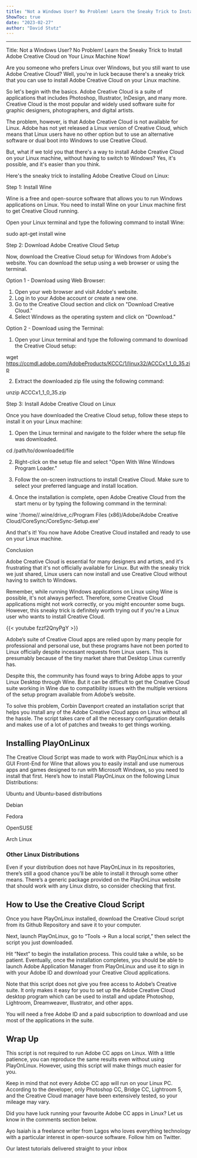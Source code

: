 ```yaml
---
title: "Not a Windows User? No Problem! Learn the Sneaky Trick to Install Adobe Creative Cloud on Your Linux Machine Now!"
ShowToc: true 
date: "2023-02-27"
author: "David Stutz"
---
```

*****
Title: Not a Windows User? No Problem! Learn the Sneaky Trick to Install Adobe Creative Cloud on Your Linux Machine Now!

Are you someone who prefers Linux over Windows, but you still want to use Adobe Creative Cloud? Well, you're in luck because there's a sneaky trick that you can use to install Adobe Creative Cloud on your Linux machine.

So let's begin with the basics. Adobe Creative Cloud is a suite of applications that includes Photoshop, Illustrator, InDesign, and many more. Creative Cloud is the most popular and widely used software suite for graphic designers, photographers, and digital artists.

The problem, however, is that Adobe Creative Cloud is not available for Linux. Adobe has not yet released a Linux version of Creative Cloud, which means that Linux users have no other option but to use an alternative software or dual boot into Windows to use Creative Cloud.

But, what if we told you that there's a way to install Adobe Creative Cloud on your Linux machine, without having to switch to Windows? Yes, it's possible, and it's easier than you think.

Here's the sneaky trick to installing Adobe Creative Cloud on Linux:

Step 1: Install Wine

Wine is a free and open-source software that allows you to run Windows applications on Linux. You need to install Wine on your Linux machine first to get Creative Cloud running.

Open your Linux terminal and type the following command to install Wine:

sudo apt-get install wine

Step 2: Download Adobe Creative Cloud Setup

Now, download the Creative Cloud setup for Windows from Adobe's website. You can download the setup using a web browser or using the terminal.

Option 1 - Download using Web Browser:

1. Open your web browser and visit Adobe's website.
2. Log in to your Adobe account or create a new one.
3. Go to the Creative Cloud section and click on "Download Creative Cloud."
4. Select Windows as the operating system and click on "Download."

Option 2 - Download using the Terminal:

1. Open your Linux terminal and type the following command to download the Creative Cloud setup:

wget https://ccmdl.adobe.com/AdobeProducts/KCCC/1/linux32/ACCCx1_1_0_35.zip

2. Extract the downloaded zip file using the following command:

unzip ACCCx1_1_0_35.zip

Step 3: Install Adobe Creative Cloud on Linux

Once you have downloaded the Creative Cloud setup, follow these steps to install it on your Linux machine:

1. Open the Linux terminal and navigate to the folder where the setup file was downloaded.

cd /path/to/downloaded/file

2. Right-click on the setup file and select "Open With Wine Windows Program Loader."

3. Follow the on-screen instructions to install Creative Cloud. Make sure to select your preferred language and install location.

4. Once the installation is complete, open Adobe Creative Cloud from the start menu or by typing the following command in the terminal:

wine '/home/<your-username>/.wine/drive_c/Program Files (x86)/Adobe/Adobe Creative Cloud/CoreSync/CoreSync-Setup.exe'

And that's it! You now have Adobe Creative Cloud installed and ready to use on your Linux machine.

Conclusion

Adobe Creative Cloud is essential for many designers and artists, and it's frustrating that it's not officially available for Linux. But with the sneaky trick we just shared, Linux users can now install and use Creative Cloud without having to switch to Windows.

Remember, while running Windows applications on Linux using Wine is possible, it's not always perfect. Therefore, some Creative Cloud applications might not work correctly, or you might encounter some bugs. However, this sneaky trick is definitely worth trying out if you're a Linux user who wants to install Creative Cloud.

{{< youtube fzzf2QnyPgY >}} 



Adobe’s suite of Creative Cloud apps are relied upon by many people for professional and personal use, but these programs have not been ported to Linux officially despite incessant requests from Linux users. This is presumably because of the tiny market share that Desktop Linux currently has.
 
Despite this, the community has found ways to bring Adobe apps to your Linux Desktop through Wine. But it can be difficult to get the Creative Cloud suite working in Wine due to compatibility issues with the multiple versions of the setup program available from Adobe’s website.
 
To solve this problem, Corbin Davenport created an installation script that helps you install any of the Adobe Creative Cloud apps on Linux without all the hassle. The script takes care of all the necessary configuration details and makes use of a lot of patches and tweaks to get things working.
 
## Installing PlayOnLinux
 
The Creative Cloud Script was made to work with PlayOnLinux which is a GUI Front-End for Wine that allows you to easily install and use numerous apps and games designed to run with Microsoft Windows, so you need to install that first. Here’s how to install PlayOnLinux on the following Linux Distributions:
 
Ubuntu and Ubuntu-based distributions
 
Debian
 
Fedora
 
OpenSUSE
 
Arch Linux
 
### Other Linux Distributions
 
Even if your distribution does not have PlayOnLinux in its repositories, there’s still a good chance you’ll be able to install it through some other means. There’s a generic package provided on the PlayOnLinux website that should work with any Linux distro, so consider checking that first.
 
## How to Use the Creative Cloud Script
 
Once you have PlayOnLinux installed, download the Creative Cloud script from its Github Repository and save it to your computer.
 
Next, launch PlayOnLinux, go to “Tools -> Run a local script,” then select the script you just downloaded.
 

 
Hit “Next” to begin the installation process. This could take a while, so be patient. Eventually, once the installation completes, you should be able to launch Adobe Application Manager from PlayOnLinux and use it to sign in with your Adobe ID and download your Creative Cloud applications.
 
Note that this script does not give you free access to Adobe’s Creative suite. It only makes it easy for you to set up the Adobe Creative Cloud desktop program which can be used to install and update Photoshop, Lightroom, Dreamweaver, Illustrator, and other apps.
 
You will need a free Adobe ID and a paid subscription to download and use most of the applications in the suite.
 
## Wrap Up
 
This script is not required to run Adobe CC apps on Linux. With a little patience, you can reproduce the same results even without using PlayOnLinux. However, using this script will make things much easier for you.
 
Keep in mind that not every Adobe CC app will run on your Linux PC. According to the developer, only Photoshop CC, Bridge CC, Lightroom 5, and the Creative Cloud manager have been extensively tested, so your mileage may vary.
 
Did you have luck running your favourite Adobe CC apps in Linux? Let us know in the comments section below.
 
Ayo Isaiah is a freelance writer from Lagos who loves everything technology with a particular interest in open-source software. Follow him on Twitter.
 
Our latest tutorials delivered straight to your inbox





